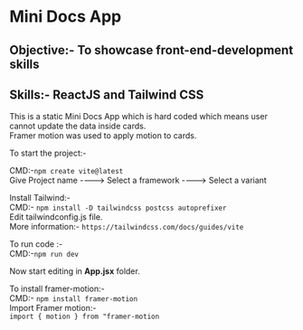 # Mini Docs App

## Objective:- To showcase front-end-development skills

## Skills:- ReactJS and Tailwind CSS

This is a static Mini Docs App which is hard coded which means user cannot update the data inside cards.\
Framer motion was used to apply motion to cards.

To start the project:- 

CMD:-```npm create vite@latest```\
Give Project name ----> Select a framework ----> Select a variant

Install Tailwind:-\
CMD:- ```npm install -D tailwindcss postcss autoprefixer```\
Edit tailwindconfig.js file.\
More information:- ```https://tailwindcss.com/docs/guides/vite```

To run code :-\
CMD:-```npm run dev```

Now start editing in __App.jsx__ folder.

To install framer-motion:-\
CMD:- ```npm install framer-motion```\
Import Framer motion:-\
```import { motion } from "framer-motion```


